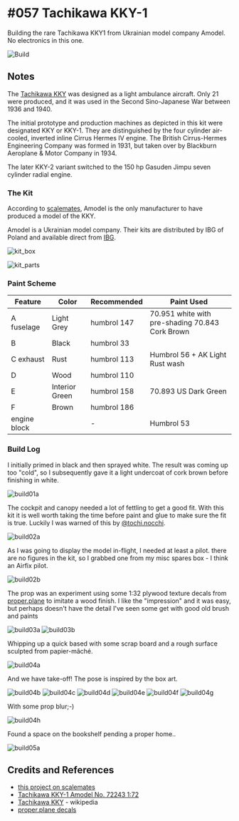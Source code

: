 # #057 Tachikawa KKY-1

Building the rare Tachikawa KKY1 from Ukrainian model company Amodel. No electronics in this one.

![Build](./assets/TachikawaKKY1_build.jpg?raw=true)

## Notes

The [Tachikawa KKY](https://en.wikipedia.org/wiki/Tachikawa_KKY)
was designed as a light ambulance aircraft. Only 21 were produced, and it was used in the
Second Sino-Japanese War between 1936 and 1940.

The initial prototype and production machines as depicted in this kit were designated KKY or KKY-1.
They are distinguished by the four cylinder air-cooled, inverted inline Cirrus Hermes IV engine.
The British Cirrus-Hermes Engineering Company was formed in 1931, but taken over by Blackburn Aeroplane & Motor Company in 1934.

The later KKY-2 variant switched to the 150 hp Gasuden Jimpu seven cylinder radial engine.

### The Kit

According to [scalemates](https://www.scalemates.com/topics/topic.php?id=151881), Amodel is
the only manufacturer to have produced a model of the KKY.

Amodel is a Ukrainian model company. Their kits are distributed by IBG of Poland
and available direct from [IBG](http://en.ibg.com.pl/en,producent,amodel,7,1,name,asc.html).

![kit_box](./assets/kit_box.jpg?raw=true)

![kit_parts](./assets/kit_parts.jpg?raw=true)

### Paint Scheme

| Feature               | Color                | Recommended | Paint Used |
|-----------------------|----------------------|-------------|------------|
| A fuselage            | Light Grey           | humbrol 147 | 70.951 white with pre-shading 70.843 Cork Brown |
| B                     | Black                | humbrol 33  |            |
| C exhaust             | Rust                 | humbrol 113 | Humbrol 56 +  AK Light Rust wash |
| D                     | Wood                 | humbrol 110 |            |
| E                     | Interior Green       | humbrol 158 | 70.893 US Dark Green |
| F                     | Brown                | humbrol 186 |            |
| engine block          |                      | -           | Humbrol 53           |

### Build Log

I initially primed in black and then sprayed white.
The result was coming up too "cold", so I subsequently gave it a light undercoat of
cork brown before finishing in white.

![build01a](./assets/build01a.jpg?raw=true)

The cockpit and canopy needed a lot of fettling to get a good fit.
With this kit it is well worth taking the time before paint and glue to make sure the fit is true.
Luckily I was warned of this by [@tochi.nocchi](https://www.instagram.com/tochi.nocchi/).

![build02a](./assets/build02a.jpg?raw=true)

As I was going to display the model in-flight, I needed at least a pilot.
there are no figures in the kit, so I grabbed one from my misc spares box - I think an Airfix pilot.

![build02b](./assets/build02b.jpg?raw=true)

The prop was an experiment using some 1:32 plywood texture decals from [proper.plane](https://properplane.com/accessories_and_decal) to imitate a wood finish. I like the "impression" and it was easy, but perhaps doesn't have the detail I've seen some get with good old brush and paints

![build03a](./assets/build03a.jpg?raw=true)
![build03b](./assets/build03b.jpg?raw=true)

Whipping up a quick based with some scrap board and a rough surface sculpted from papier-mâché.

![build04a](./assets/build04a.jpg?raw=true)

And we have take-off! The pose is inspired by the box art.

![build04b](./assets/build04b.jpg?raw=true)
![build04c](./assets/build04c.jpg?raw=true)
![build04d](./assets/build04d.jpg?raw=true)
![build04e](./assets/build04e.jpg?raw=true)
![build04f](./assets/build04f.jpg?raw=true)
![build04g](./assets/build04g.jpg?raw=true)

With some prop blur;-)

![build04h](./assets/build04h.jpg?raw=true)

Found a space on the bookshelf pending a proper home..

![build05a](./assets/build05a.jpg?raw=true)

## Credits and References

* [this project on scalemates](https://www.scalemates.com/profiles/mate.php?id=74137&p=projects&project=131456)
* [Tachikawa KKY-1 Amodel No. 72243 1:72](https://www.scalemates.com/kits/amodel-72243-tachikawa-kky-1--177982)
* [Tachikawa KKY](https://en.wikipedia.org/wiki/Tachikawa_KKY) - wikipedia
* [proper.plane decals](https://properplane.com/accessories_and_decal)
